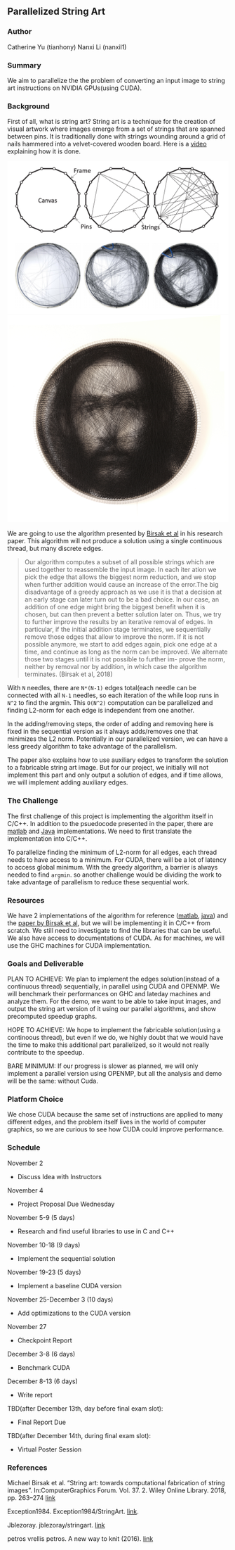 ## Parallelized String Art

### Author 
Catherine Yu (tianhony) Nanxi Li (nanxil1)

### Summary
We aim to parallelize the the problem of converting an input image to string art instructions on NVIDIA GPUs(using CUDA). 

### Background
First of all, what is string art? String art is a technique for the creation of visual artwork where images emerge from a set of strings that are spanned between pins. It is traditionally done with strings wounding around a grid of nails hammered into a velvet-covered wooden board. Here is a [video](https://vimeo.com/175653201) explaining how it is done.

![thread art](images/stringartsteps.png)
![thread art](images/vrellis.jpg)

We are going to use the algorithm presented by [Birsak et al](https://www.cg.tuwien.ac.at/research/publications/2018/Birsak2018-SA/Birsak2018-SA-preprint.pdf) in his research paper. This algorithm will not produce a solution using a single continuous thread, but many discrete edges. 

>Our algorithm computes a subset of all possible strings which are used together to reassemble the input image. In each iter ation we pick the edge that allows the biggest norm reduction, and we stop when further addition would cause an increase of the error.The big disadvantage of a greedy approach as we use it is that a decision at an early stage can later turn out to be a bad choice. In our case, an addition of one edge might bring the biggest benefit when it is chosen, but can then prevent a better solution later on. Thus, we try to further improve the results by an iterative removal of edges. In particular, if the initial addition stage terminates, we sequentially remove those edges that allow to improve the norm. If it is not possible anymore, we start to add edges again, pick one edge at a time, and continue as long as the norm can be improved. We alternate those two stages until it is not possible to further im- prove the norm, neither by removal nor by addition, in which case the algorithm terminates. (Birsak et al, 2018)

With `N` needles, there are `N*(N-1)` edges total(each needle can be connected with all `N-1` needles, so each iteration of the while loop runs in `N^2` to find the argmin. This `O(N^2)` computation can be parallelized and finding L2-norm for each edge is independent from one another.

In the adding/removing steps, the order of adding and removing here is fixed in the sequential version as it always adds/removes one that minimizes the L2 norm. Potentially in our parallelized version, we can have a less greedy algorithm to take advantage of the parallelism.

The paper also explains how to use auxiliary edges to transform the solution to a fabricable string art image. But for our project, we initially will not implement this part and only output a solution of edges, and if time allows, we will implement adding auxiliary edges.

### The Challenge
The first challenge of this project is implementing the algorithm itself in C/C++. In addition to the psuedocode presented in the paper, there are [matlab](https://github.com/Exception1984/StringArt) and [Java](https://github.com/jblezoray/stringart) implementations. We need to first translate the implementation into C/C++.

To parallelize finding the minimum of L2-norm for all edges, each thread needs to have access to a minimum. For CUDA, there will be a lot of latency to access global minimum. With the greedy algorithm, a barrier is always needed to find `argmin`. so another challenge would be dividing the work to take advantage of parallelism to reduce these sequential work.

### Resources
We have 2 implementations of the algorithm for reference ([matlab](https://github.com/Exception1984/StringArt), [java](https://github.com/jblezoray/stringart)) and the [paper by Birsak et al](https://www.cg.tuwien.ac.at/research/publications/2018/Birsak2018-SA/Birsak2018-SA-preprint.pdf), but we will be implementing it in C/C++ from scratch. We still need to investigate to find the libraries that can be useful. We also have access to documentations of CUDA. As for machines, we will use the GHC machines for CUDA implementation.

### Goals and Deliverable
PLAN TO ACHIEVE:
We plan to implement the edges solution(instead of a continuous thread) sequentially, in parallel using CUDA and OPENMP.
We will benchmark their performances on GHC and lateday machines and analyze them.
For the demo, we want to be able to take input images, and output the string art version of it using our parallel algorithms, and show precomputed speedup graphs.

HOPE TO ACHIEVE:
We hope to implement the fabricable solution(using a continoous thread), but even if we do, we highly doubt that we would have the time to make this additional part parallelized, so it would not really contribute to the speedup.

BARE MINIMUM:
If our progress is slower as planned, we will only implement a parallel version using OPENMP, but all the analysis and demo will be the same: without Cuda.

### Platform Choice
We chose CUDA because the same set of instructions are applied to many different edges, and the problem itself lives in the world of computer graphics, so we are curious to see how CUDA could improve performance. 

### Schedule
November 2 
* Discuss Idea with Instructors

November 4 
* Project Proposal Due Wednesday

November 5-9 (5 days)
* Research and find useful libraries to use in C and C++ 

November 10-18 (9 days)
  * Implement the sequential solution

November 19-23 (5 days) 
  * Implement a baseline CUDA version

November 25-December 3 (10 days) 
  * Add optimizations to the CUDA version

November 27 
  * Checkpoint Report 

December 3-8 (6 days) 
  * Benchmark CUDA 

December 8-13 (6 days)
  * Write report

TBD(after December 13th, day before final exam slot): 
  * Final Report Due

TBD(after December 14th, during final exam slot): 
  * Virtual Poster Session

### References
Michael Birsak et al. “String art: towards computational fabrication of string images”. In:ComputerGraphics Forum. Vol. 37. 2. Wiley Online Library. 2018, pp. 263–274 [link](https://www.cg.tuwien.ac.at/research/publications/2018/Birsak2018-SA/Birsak2018-SA-preprint.pdf)

Exception1984. Exception1984/StringArt. [link](https://github.com/Exception1984/StringArt).

Jblezoray. jblezoray/stringart. [link](https://github.com/jblezoray/stringart)

petros vrellis petros. A new way to knit (2016). [link](http://artof01.com/vrellis/works/knit.html)
